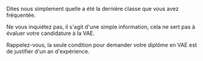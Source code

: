 Dites nous simplement quelle a été la dernière classe que vous avez fréquentée.

Ne vous inquiétez pas, il s'agit d'une simple information, cela ne sert pas à évaluer votre candidature à la VAE.

Rappelez-vous, la seule condition pour demander votre diplôme en VAE est de justifier d'un an d'expérience.
